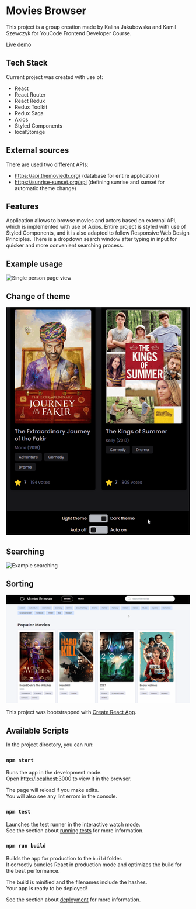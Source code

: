 # Movies Browser

This project is a group creation made by Kalina Jakubowska and Kamil Szewczyk for YouCode Frontend Developer Course.

[Live demo](https://kalinajakubowska.github.io/movies-browser)

## Tech Stack

Current project was created with use of:
- React
- React Router
- React Redux
- Redux Toolkit
- Redux Saga
- Axios
- Styled Components
- localStorage

## External sources

There are used two different APIs:
 - https://api.themoviedb.org/ (database for entire application)
 - https://sunrise-sunset.org/api (defining sunrise and sunset for automatic theme change)

## Features

Application allows to browse movies and actors based on external API, which is implemented with use of Axios.
Entire project is styled with use of Styled Components, and it is also adapted to follow Responsive Web Design Principles.
There is a dropdown search window after typing in input for quicker and more convenient searching process.

## Example usage

![Single person page view](https://github.com/KalinaJakubowska/movie-browser/blob/main/images/personPage.gif?raw=true)

## Change of theme

![Example theme changing gif](https://github.com/KalinaJakubowska/movie-browser/blob/main/images/themeChanging.gif?raw=true)

## Searching

![Example searching](https://github.com/KalinaJakubowska/movie-browser/blob/main/images/searching.gif?raw=true)

## Sorting

![Example sorting](https://github.com/KalinaJakubowska/movie-browser/blob/main/images/sorting.gif?raw=true)


This project was bootstrapped with [Create React App](https://github.com/facebook/create-react-app).

## Available Scripts

In the project directory, you can run:

### `npm start`

Runs the app in the development mode.<br />
Open [http://localhost:3000](http://localhost:3000) to view it in the browser.

The page will reload if you make edits.<br />
You will also see any lint errors in the console.

### `npm test`

Launches the test runner in the interactive watch mode.<br />
See the section about [running tests](https://facebook.github.io/create-react-app/docs/running-tests) for more information.

### `npm run build`

Builds the app for production to the `build` folder.<br />
It correctly bundles React in production mode and optimizes the build for the best performance.

The build is minified and the filenames include the hashes.<br />
Your app is ready to be deployed!

See the section about [deployment](https://facebook.github.io/create-react-app/docs/deployment) for more information.
